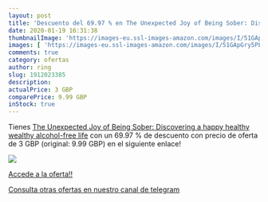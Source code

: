 ```yaml
---
layout: post
title: 'Descuento del 69.97 % en The Unexpected Joy of Being Sober: Disco'
date: 2020-01-19 16:31:38
thumbnailImage: 'https://images-eu.ssl-images-amazon.com/images/I/51GApGry5PL._SL200_.jpg'
images: [ 'https://images-eu.ssl-images-amazon.com/images/I/51GApGry5PL._SL200_.jpg' ]
comments: true
category: ofertas
author: ring
slug: 1912023385
description:
actualPrice: 3 GBP
comparePrice: 9.99 GBP
inStock: true
---
```


Tienes [The Unexpected Joy of Being Sober: Discovering a happy  healthy  wealthy alcohol-free life](https://www.amazon.com/dp/1912023385/?tag=redken08-20) con un 69.97 % de descuento con precio de oferta de 3 GBP (original: 9.99 GBP) en el siguiente enlace!

[![](https://images-eu.ssl-images-amazon.com/images/I/51GApGry5PL._SL200_.jpg)](https://www.amazon.com/dp/1912023385/?tag=redken08-20)

[Accede a la oferta!!](https://www.amazon.com/dp/1912023385/?tag=redken08-20)

[Consulta otras ofertas en nuestro canal de telegram](https://t.me/s/ofertas25)
